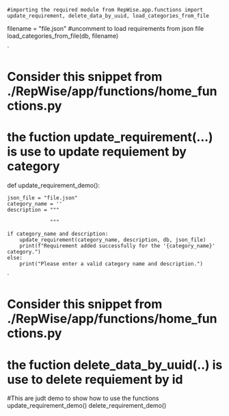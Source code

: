 


`
#importing the required module
from RepWise.app.functions import update_requirement, delete_data_by_uuid, load_categories_from_file
`


filename = "file.json"
#uncomment to load requirements from json file 
load_categories_from_file(db, filename)




`

# Consider this snippet from ./RepWise/app/functions/home_functions.py
# the fuction update_requirement(...) is use to update requiement by category
def update_requirement_demo():

    json_file = "file.json"
    category_name = ''
    description = """  

	              """

    if category_name and description:
        update_requirement(category_name, description, db, json_file)
        print(f"Requirement added successfully for the '{category_name}' category.")
    else:
        print("Please enter a valid category name and description.")
`




# Consider this snippet from ./RepWise/app/functions/home_functions.py
# the fuction delete_data_by_uuid(..) is use to delete requiement by id






#This are judt demo to show how to use the functions
update_requirement_demo()
delete_requirement_demo()

